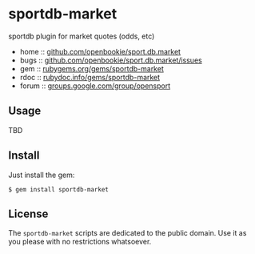 # sportdb-market

sportdb plugin for market quotes (odds, etc)

* home  :: [github.com/openbookie/sport.db.market](https://github.com/openbookie/sport.db.market)
* bugs  :: [github.com/openbookie/sport.db.market/issues](https://github.com/openbookie/sport.db.market/issues)
* gem   :: [rubygems.org/gems/sportdb-market](https://rubygems.org/gems/sportdb-market)
* rdoc  :: [rubydoc.info/gems/sportdb-market](http://rubydoc.info/gems/sportdb-market)
* forum :: [groups.google.com/group/opensport](https://groups.google.com/group/opensport)


## Usage

TBD


## Install

Just install the gem:

    $ gem install sportdb-market


## License

The `sportdb-market` scripts are dedicated to the public domain.
Use it as you please with no restrictions whatsoever.